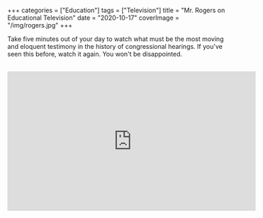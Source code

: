 +++
categories = ["Education"]
tags = ["Television"]
title = "Mr. Rogers on Educational Television"
date = "2020-10-17"
coverImage = "/img/rogers.jpg"
+++

Take five minutes out of your day to watch what must be the most moving and eloquent testimony in the history of congressional hearings. If you've seen this before, watch it again. You won't be disappointed.

<!--more-->

<br>

<iframe width="560" height="315" src="https://www.youtube.com/embed/fKy7ljRr0AA" frameborder="0" allow="accelerometer; autoplay; clipboard-write; encrypted-media; gyroscope; picture-in-picture" allowfullscreen></iframe>
